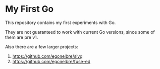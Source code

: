 # My First Go

This repository contains my first experiments with Go.

They are not guaranteed to work with current Go versions, since some of them are pre v1.

Also there are a few larger projects:

1. https://github.com/egonelbre/sivq
2. https://github.com/egonelbre/fuse-ed